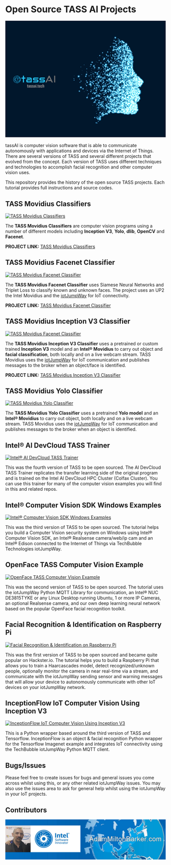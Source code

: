 # Open Source TASS AI Projects

![Open Source TASS AI Projects](images/tass-ai.png)

tassAI is computer vision software that is able to communicate autonomously with applications and devices via the Internet of Things. There are several versions of TASS and several different projects that evolved from the concept. Each version of TASS uses different techniques and technologies to accomplish facial recognition and other computer vision uses.

This repository provides the history of the open source TASS projects. Each tutorial provides full instructions and source codes.

## TASS Movidius Classifiers

[![TASS Movidius Classifiers](https://github.com/iotJumpway/IoT-JumpWay-Intel-Examples/raw/master/Intel-Movidius/TASS/images/tass-movidius.jpg)](https://github.com/iotJumpway/IoT-JumpWay-Intel-Examples/tree/master/Intel-Movidius/TASS/)

The **TASS Movidius Classifiers** are computer vision programs using a number of different models including **Inception V3**, **Yolo**, **dlib**, **OpenCV** and **Facenet**.

**PROJECT LINK:** [TASS Movidius Classifiers](https://github.com/iotJumpway/IoT-JumpWay-Intel-Examples/tree/master/Intel-Movidius/TASS/ "TASS Movidius Classifiers")

## TASS Movidius Facenet Classifier

[![TASS Movidius Facenet Classifier](https://github.com/iotJumpway/IoT-JumpWay-Intel-Examples/raw/master/Intel-Movidius/TASS/Facenet/images/facenet.jpg)](https://github.com/iotJumpway/IoT-JumpWay-Intel-Examples/tree/master/Intel-Movidius/TASS/Facenet)

The **TASS Movidius Facenet Classifier** uses Siamese Neural Networks and Triplet Loss to classify known and unknown faces. The project uses an UP2 the Intel Movidius and the [iotJumpWay](https://www.iotJumpWay.tech "iotJumpWay") for IoT connectivity.

**PROJECT LINK:** [TASS Movidius Facenet Classifier](https://github.com/iotJumpway/IoT-JumpWay-Intel-Examples/tree/master/Intel-Movidius/TASS/Facenet "TASS Movidius Facenet Classifier")

## TASS Movidius Inception V3 Classifier

[![TASS Movidius Facenet Classifier](https://github.com/iotJumpway/IoT-JumpWay-Intel-Examples/raw/master/Intel-Movidius/TASS/InceptionV3/images/tass-movidius.jpg)](https://github.com/iotJumpway/IoT-JumpWay-Intel-Examples/tree/master/Intel-Movidius/TASS/InceptionV3)

The **TASS Movidius Inception V3 Classifier** uses a pretrained or custom trained **Inception V3** model and an **Intel® Movidius** to carry out object and **facial classification**, both locally and on a live webcam stream. TASS Movidius uses the [iotJumpWay](https://www.iotJumpWay.tech "iotJumpWay") for IoT communication and publishes messages to the broker when an object/face is identified.

**PROJECT LINK:** [TASS Movidius Inception V3 Classifier](https://github.com/iotJumpway/IoT-JumpWay-Intel-Examples/tree/master/Intel-Movidius/TASS/InceptionV3 "TASS Movidius Inception V3 Classifier")

## TASS Movidius Yolo Classifier

[![TASS Movidius Yolo Classifier](https://github.com/iotJumpway/IoT-JumpWay-Intel-Examples/raw/master/Intel-Movidius/TASS/Yolo/images/tass-movidius.jpg)](https://github.com/iotJumpway/IoT-JumpWay-Intel-Examples/tree/master/Intel-Movidius/TASS/Yolo)

The **TASS Movidius Yolo Classifier** uses a pretrained **Yolo model** and an **Intel® Movidius** to carry out object, both locally and on a live webcam stream. TASS Movidius uses the [iotJumpWay](https://www.iotJumpWay.tech "iotJumpWay") for IoT communication and publishes messages to the broker when an object is identified.

## Intel® AI DevCloud TASS Trainer

[![Intel® AI DevCloud TASS Trainer](https://github.com/iotJumpway/IoT-JumpWay-Intel-Examples/raw/master/Intel-AI-DevCloud/images/tass-trainer.jpg)](https://github.com/iotJumpWay/IoT-JumpWay-Intel-Examples/tree/master/Intel-AI-DevCloud/Tass-Trainer)

This was the fourth version of TASS to be open sourced. The AI DevCloud TASS Trainer replicates the transfer learning side of the original program and is trained on the Intel  AI DevCloud HPC Cluster (Colfax Cluster). You can use this trainer for many of the computer vision examples you will find in this and related repos.

## Intel® Computer Vision SDK Windows Examples

[![Intel® Computer Vision SDK Windows Examples](https://github.com/iotJumpWay/IoT-JumpWay-Intel-Examples/raw/master/Intel-Computer-Vision-SDK/TASS-PVL/Windows/images/Intel-Computer-Vision-Windows.png)](https://github.com/iotJumpWay/IoT-JumpWay-Intel-Examples/tree/master/Intel-Computer-Vision-SDK/TASS-PVL/Windows)

This was the third version of TASS to be open sourced. The tutorial helps you build a Computer Vision security system on Windows using Intel® Computer Vision SDK, an Intel® Realsense camera/web/ip cam and an Intel® Edison connected to the Internet of Things via TechBubble Technologies iotJumpWay.

## OpenFace TASS Computer Vision Example

[![OpenFace TASS Computer Vision Example](https://github.com/iotJumpWay/IoT-JumpWay-Intel-Examples/raw/master/images/NUC-DE3815TYKE/Computer-Vision/OpenFace/Intel-NUC-DE3815TYKE-CV.png)](https://github.com/iotJumpWay/IoT-JumpWay-Intel-Examples/tree/master/Intel-Nuc/DE3815TYKE/Computer-Vision/Python/OpenFace)

This was the second version of TASS to be open sourced. The tutorial uses the iotJumpWay Python MQTT Library for communication, an Intel® NUC DE3815TYKE or any Linux Desktop running Ubuntu, 1 or more IP Cameras, an optional Realsense camera, and our own deep learning neural network based on the popular OpenFace facial recognition toolkit.

## Facial Recognition & Identification on Raspberry Pi

[![Facial Recognition & Identification on Raspberry Pi](https://github.com/iotJumpway/IoT-JumpWay-RPI-Examples/blob/master/Computer-Vision/images/Raspberry-Pi-Computer-Vision-Example.png)](https://github.com/iotJumpWay/IoT-JumpWay-RPI-Examples/tree/master/Computer-Vision/Python)

This was the first version of TASS to be open sourced and became quite popular on Hackster.io. The tutorial helps you to build a Raspberry Pi that allows you to train a Haarcascades model, detect recognized/unknown people, optionally monitor the camera in near real-time via a stream, and communicate with the iotJumpWay sending sensor and warning messages that will allow your device to autonomously communicate with other IoT devices on your iotJumpWay network.

## InceptionFlow IoT Computer Vision Using Inception V3

[![InceptionFlow IoT Computer Vision Using Inception V3](https://github.com/iotJumpWay/InceptionFlow/raw/master/images/main/InceptionFlow.png)](https://github.com/iotJumpWay/InceptionFlow)

This is a Python wrapper based around the third version of TASS and Tensorflow. InceptionFlow is an object & facial recognition Python wrapper for the Tensorflow Imagenet example and integrates IoT connectivity using the TechBubble iotJumpWay Python MQTT client.

## Bugs/Issues

Please feel free to create issues for bugs and general issues you come across whilst using this, or any other related iotJumpWay issues. You may also use the issues area to ask for general help whilst using the iotJumpWay in your IoT projects.

## Contributors

[![Adam Milton-Barker, Intel® Software Innovator](images/Intel-Software-Innovator.jpg)](https://github.com/AdamMiltonBarker)

 